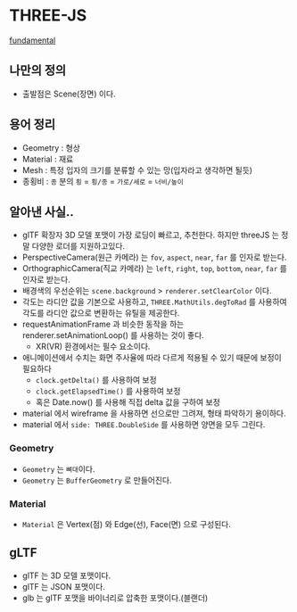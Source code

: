 # THREE-JS

[fundamental](https://threejs.org/manual/#ko/fundamentals)

## 나만의 정의

- 출발점은 Scene(장면) 이다.
 
## 용어 정리

- Geometry : 형상
- Material : 재료
- Mesh : 특정 입자의 크기를 분류할 수 있는 망(입자라고 생각하면 될듯)
- 종횡비 : `종` 분의 `횡` = `횡/종` = `가로/세로` = `너비/높이`

## 알아낸 사실..

- glTF 확장자 3D 모델 포맷이 가장 로딩이 빠르고, 추천한다. 하지만 threeJS 는 정말 다양한 로더를 지원하고있다.
- PerspectiveCamera(원근 카메라) 는 `fov`, `aspect`, `near`, `far` 를 인자로 받는다.
- OrthographicCamera(직교 카메라) 는 `left`, `right`, `top`, `bottom`, `near`, `far` 를 인자로 받는다.
- 배경색의 우선순위는 `scene.background` > `renderer.setClearColor` 이다.
- 각도는 라디안 값을 기본으로 사용하고, `THREE.MathUtils.degToRad` 를 사용하여 각도를 라디안 값으로 변환하는 유틸을 제공한다.
- requestAnimationFrame 과 비슷한 동작을 하는 renderer.setAnimationLoop() 를 사용하는 것이 좋다.
  - XR(VR) 환경에서는 필수 요소이다.
- 애니메이션에서 수치는 화면 주사율에 따라 다르게 적용될 수 있기 때문에 보정이 필요하다
  - `clock.getDelta()` 를 사용하여 보정
  - `clock.getElapsedTime()` 를 사용하여 보정
  - 혹은 Date.now() 를 사용해 직접 delta 값을 구하여 보정
- material 에서 wireframe 을 사용하면 선으로만 그려져, 형태 파악하기 용이하다.
- material 에서 `side: THREE.DoubleSide` 를 사용하면 양면을 모두 그린다.

### Geometry

- `Geometry` 는 `뼈대`이다.
- `Geometry` 는 `BufferGeometry` 로 만들어진다.

### Material

- `Material` 은 Vertex(점) 와 Edge(선), Face(면) 으로 구성된다.

## gLTF

- glTF 는 3D 모델 포맷이다.
- glTF 는 JSON 포맷이다.
- glb 는 glTF 포맷을 바이너리로 압축한 포맷이다.(블랜더)